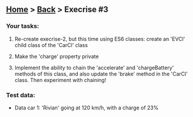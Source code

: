 ## [Home](../../../README.md) > [Back](../lesson.md) > Execrise #3

### Your tasks:

1. Re-create execrise-2, but this time using ES6 classes: create an 'EVCl' child class of the 'CarCl' class

2. Make the 'charge' property private

3. Implement the ability to chain the 'accelerate' and 'chargeBattery' methods of this class, and also update the 'brake' method in the 'CarCl' class. Then experiment with chaining!

### Test data:

- Data car 1: 'Rivian' going at 120 km/h, with a charge of 23%
